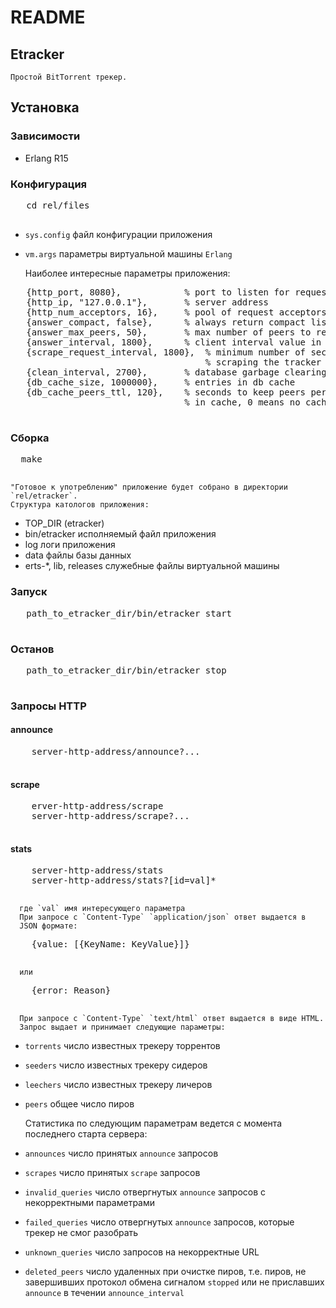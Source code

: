 # README #

## Etracker
    Простой BitTorrent трекер.

## Установка

### Зависимости

  * Erlang R15


### Конфигурация
<pre>
   cd rel/files

</pre>

  * `sys.config` файл конфигурации приложения
  * `vm.args` параметры виртуальной машины `Erlang`

     Наиболее интересные параметры приложения:
<pre>
   {http_port, 8080},            % port to listen for requests
   {http_ip, "127.0.0.1"},       % server address
   {http_num_acceptors, 16},     % pool of request acceptors
   {answer_compact, false},      % always return compact list of peers
   {answer_max_peers, 50},       % max number of peers to return
   {answer_interval, 1800},      % client interval value in answer to announce
   {scrape_request_interval, 1800},  % minimum number of seconds to wait before
                                     % scraping the tracker again
   {clean_interval, 2700},       % database garbage clearing interval
   {db_cache_size, 1000000},     % entries in db cache
   {db_cache_peers_ttl, 120},    % seconds to keep peers per infohash
                                 % in cache, 0 means no cache

</pre>

### Сборка
<pre>
  make

</pre>
    "Готовое к употреблению" приложение будет собрано в директории
    `rel/etracker`.
    Структура катологов приложения:

  * TOP_DIR (etracker)
  * bin/etracker исполняемый файл приложения
  * log логи приложения
  * data файлы базы данных
  * erts-*, lib, releases служебные файлы виртуальной машины


### Запуск
<pre>
   path_to_etracker_dir/bin/etracker start

</pre>

### Останов
<pre>
   path_to_etracker_dir/bin/etracker stop

</pre>

### Запросы HTTP

#### announce
<pre>
    server-http-address/announce?...

</pre>

#### scrape
<pre>
    erver-http-address/scrape
    server-http-address/scrape?...

</pre>

#### stats
<pre>
    server-http-address/stats
    server-http-address/stats?[id=val]*

</pre>
      где `val` имя интересующего параметра
      При запросе с `Content-Type` `application/json` ответ выдается в
      JSON формате:
<pre>
    {value: [{KeyName: KeyValue}]}

</pre>
      или
<pre>
    {error: Reason}

</pre>
      При запросе с `Content-Type` `text/html` ответ выдается в виде HTML.
      Запрос выдает и принимает следующие параметры:

  * `torrents` число известных трекеру торрентов
  * `seeders` число известных трекеру сидеров
  * `leechers` число известных трекеру личеров
  * `peers` общее число пиров

      Статистика по следующим параметрам ведется с момента последнего
      старта сервера:

  * `announces` число принятых `announce` запросов
  * `scrapes` число принятых `scrape` запросов
  * `invalid_queries` число отвергнутых `announce` запросов с
    некорректными параметрами

  * `failed_queries` число отвергнутых `announce` запросов, которые
    трекер не смог разобрать

  * `unknown_queries` число запросов на некорректные URL

  * `deleted_peers` число удаленных при очистке пиров, т.е. пиров, не
    завершивших протокол обмена сигналом `stopped` или не приславших
    `announce` в течении `announce_interval`
